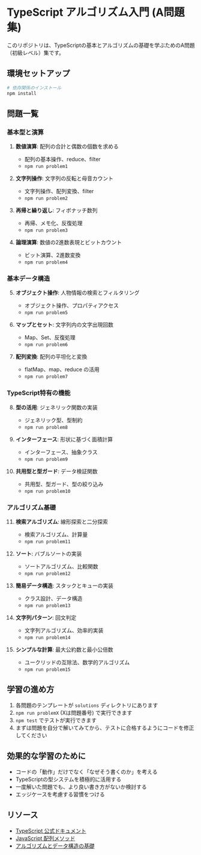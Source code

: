# TypeScript アルゴリズム入門 (A問題集)

このリポジトリは、TypeScriptの基本とアルゴリズムの基礎を学ぶためのA問題（初級レベル）集です。

## 環境セットアップ

```bash
# 依存関係のインストール
npm install
```

## 問題一覧

### 基本型と演算

1. **数値演算**: 配列の合計と偶数の個数を求める
   - 配列の基本操作、reduce、filter
   - `npm run problem1`

2. **文字列操作**: 文字列の反転と母音カウント
   - 文字列操作、配列変換、filter
   - `npm run problem2`

3. **再帰と繰り返し**: フィボナッチ数列
   - 再帰、メモ化、反復処理
   - `npm run problem3`

4. **論理演算**: 数値の2進数表現とビットカウント
   - ビット演算、2進数変換
   - `npm run problem4`

### 基本データ構造

5. **オブジェクト操作**: 人物情報の検索とフィルタリング
   - オブジェクト操作、プロパティアクセス
   - `npm run problem5`

6. **マップとセット**: 文字列内の文字出現回数
   - Map、Set、反復処理
   - `npm run problem6`

7. **配列変換**: 配列の平坦化と変換
   - flatMap、map、reduce の活用
   - `npm run problem7`

### TypeScript特有の機能

8. **型の活用**: ジェネリック関数の実装
   - ジェネリック型、型制約
   - `npm run problem8`

9. **インターフェース**: 形状に基づく面積計算
   - インターフェース、抽象クラス
   - `npm run problem9`

10. **共用型と型ガード**: データ検証関数
    - 共用型、型ガード、型の絞り込み
    - `npm run problem10`

### アルゴリズム基礎

11. **検索アルゴリズム**: 線形探索と二分探索
    - 検索アルゴリズム、計算量
    - `npm run problem11`

12. **ソート**: バブルソートの実装
    - ソートアルゴリズム、比較関数
    - `npm run problem12`

13. **簡易データ構造**: スタックとキューの実装
    - クラス設計、データ構造
    - `npm run problem13`

14. **文字列パターン**: 回文判定
    - 文字列アルゴリズム、効率的実装
    - `npm run problem14`

15. **シンプルな計算**: 最大公約数と最小公倍数
    - ユークリッドの互除法、数学的アルゴリズム
    - `npm run problem15`

## 学習の進め方

1. 各問題のテンプレートが `solutions` ディレクトリにあります
2. `npm run problemX` (Xは問題番号) で実行できます
3. `npm test` でテストが実行できます
4. まずは問題を自分で解いてみてから、テストに合格するようにコードを修正してください

## 効果的な学習のために

- コードの「動作」だけでなく「なぜそう書くのか」を考える
- TypeScriptの型システムを積極的に活用する
- 一度解いた問題でも、より良い書き方がないか検討する
- エッジケースを考慮する習慣をつける

## リソース

- [TypeScript 公式ドキュメント](https://www.typescriptlang.org/docs/)
- [JavaScript 配列メソッド](https://developer.mozilla.org/ja/docs/Web/JavaScript/Reference/Global_Objects/Array)
- [アルゴリズムとデータ構造の基礎](https://ja.wikipedia.org/wiki/アルゴリズムとデータ構造) 